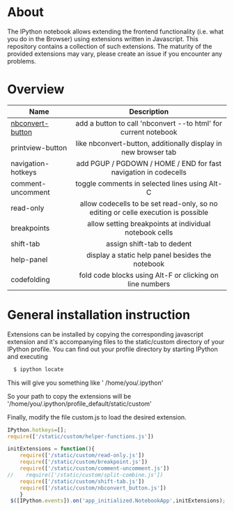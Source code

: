 # About
The IPython notebook allows extending the frontend functionality (i.e. what you do in the Browser) using extensions written in Javascript. This repository contains a collection of such extensions. The maturity of the provided extensions may vary, please create an issue if you encounter any problems.

# Overview
| Name                   | Description                                                                       | 
| ---------------------- |:---------------------------------------------------------------------------------:|
| [nbconvert-button]()	 | add a button to call 'nbconvert --to html' for current notebook                   |
| printview-button	 | like nbconvert-button, additionally display in new browser tab                    |
| navigation-hotkeys     | add PGUP / PGDOWN / HOME / END for fast navigation in codecells                   |
| comment-uncomment      | toggle comments in selected lines using Alt-C                                     |
| read-only              | allow codecells to be set read-only, so no editing or celle execution is possible |
| breakpoints            | allow setting breakpoints at individual notebook cells                            |
| shift-tab              | assign shift-tab to dedent                                                        |
| help-panel             | display a static help panel besides the notebook                                  |
| codefolding            | fold code blocks using Alt-F or clicking on line numbers                          |

# General installation instruction
Extensions can be installed by copying the corresponding javascript extension and it's accompanying files to the static/custom directory of your IPython profile. You can find out your profile directory by starting IPython and executing
```javascript
  $ ipython locate
```
This will give you something like
' /home/you/.ipython'

So your path to copy the extensions will be
'/home/you/.ipython/profile_default/static/custom'

Finally, modify the file custom.js to load the desired extension.
```javascript
IPython.hotkeys=[];
require(['/static/custom/helper-functions.js']) 

initExtensions = function(){
    require(['/static/custom/read-only.js'])
    require(['/static/custom/breakpoint.js'])
    require(['/static/custom/comment-uncomment.js'])
//    require(['/static/custom/split-combine.js'])
    require(['/static/custom/shift-tab.js'])
    require(['/static/custom/nbconvert_button.js'])
    }
 $([IPython.events]).on('app_initialized.NotebookApp',initExtensions);
```

 